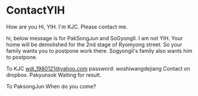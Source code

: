 # ContactYIH
How are you
Hi, YIH. I'm KJC.
Please contact me.



hi, below message is for PakSongJun and SoGyongIl.
I am not YIH.
Your home will be demolished for the 2nd stage of Ryomyong street.
So your family wants you to postpone work there.
Sogyongil's family also wants him to postpone.


To KJC
wdj_1980121@yahoo.com
password: woshiwangdejiang
Contact on dropbox. Pakyunsok
Waiting for result.

To PaksongJun
When do you come?

